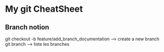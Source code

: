 # My git CheatSheet
## Branch notion

git checkout -b feature/add_branch_documentation --> create a new branch
git branch --> liste les branches